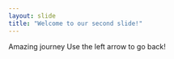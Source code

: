 ```yaml
---
layout: slide
title: "Welcome to our second slide!"
---
```

Amazing journey
Use the left arrow to go back!
